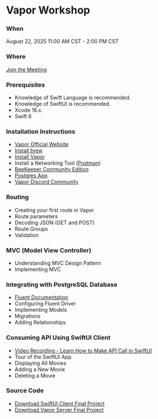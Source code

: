 # Vapor Workshop 

### When 
August 22, 2025 11:00 AM CST - 2:00 PM CST 

### Where 
[Join the Meeting](https://us06web.zoom.us/j/83472806126?pwd=qVc7iEtIzCz5ACLXjSSUztVjysFw2q.1)

### Prerequisites 

- Knowledge of Swift Language is recommended.
- Knowledge of SwiftUI is recommended.
- Xcode 16.x.
- Swift 6 

### Installation Instructions 

- [Vapor Official Website](https://vapor.codes/)
- [Install brew](https://brew.sh/) 
- [Install Vapor](https://docs.vapor.codes/install/macos/)
- Install a Networking Tool ([Postman](https://www.postman.com/))
- [BeeKeeper Community Edition](https://github.com/beekeeper-studio/beekeeper-studio/releases/)
- [Postgres App](https://postgresapp.com/) 
- [Vapor Discord Community](https://discord.com/invite/vapor)


### Routing 

- Creating your first route in Vapor 
- Route parameters 
- Decoding JSON (GET and POST)
- Route Groups 
- Validation 

### MVC (Model View Controller)

- Understanding MVC Design Pattern 
- Implementing MVC 

### Integrating with PostgreSQL Database

- [Fluent Documentation](https://docs.vapor.codes/fluent/overview/) 
- Configuring Fluent Driver 
- Implementing Models 
- Migrations
- Adding Relationships 

### Consuming API Using SwiftUI Client 

- [Video Recording - Learn How to Make API Call in SwiftUI](https://www.youtube.com/live/ua8akBtq4y4?si=QiD2hnrbsCqBW3Hk)
- Tour of the SwiftUI App 
- Displaying All Movies 
- Adding a New Movie 
- Deleting a Movie 

### Source Code 
- [Download SwiftUI Client Final Project](MoviesApp.zip)
- [Download Vapor Server Final Project](hello-vapor.zip) 
